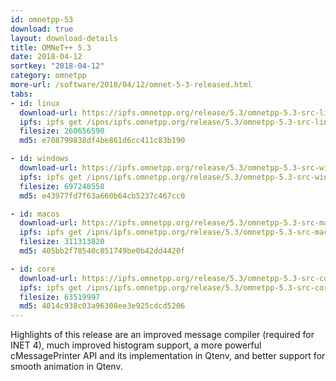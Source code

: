 ```yaml
---
id: omnetpp-53
download: true
layout: download-details
title: OMNeT++ 5.3
date: 2018-04-12
sortkey: "2018-04-12"
category: omnetpp
more-url: /software/2018/04/12/omnet-5-3-released.html
tabs:
- id: linux
  download-url: https://ipfs.omnetpp.org/release/5.3/omnetpp-5.3-src-linux.tgz
  ipfs: ipfs get /ipns/ipfs.omnetpp.org/release/5.3/omnetpp-5.3-src-linux.tgz
  filesize: 260656590
  md5: e708799838df4be861d6cc411c83b190

- id: windows
  download-url: https://ipfs.omnetpp.org/release/5.3/omnetpp-5.3-src-windows.zip
  ipfs: ipfs get /ipns/ipfs.omnetpp.org/release/5.3/omnetpp-5.3-src-windows.zip
  filesize: 697248558
  md5: e43977fd7f63a660b64cb5237c467cc0

- id: macos
  download-url: https://ipfs.omnetpp.org/release/5.3/omnetpp-5.3-src-macosx.tgz
  ipfs: ipfs get /ipns/ipfs.omnetpp.org/release/5.3/omnetpp-5.3-src-macosx.tgz
  filesize: 311313820
  md5: 405bb2f78540c851749be0b42dd4420f

- id: core
  download-url: https://ipfs.omnetpp.org/release/5.3/omnetpp-5.3-src-core.tgz
  ipfs: ipfs get /ipns/ipfs.omnetpp.org/release/5.3/omnetpp-5.3-src-core.tgz
  filesize: 63519997
  md5: 4014c938c03a96308ee3e925cdcd5206
---
```


Highlights of this release are an improved message compiler (required for INET
4), much improved histogram support, a more powerful cMessagePrinter API and its
implementation in Qtenv, and better support for smooth animation in Qtenv.
